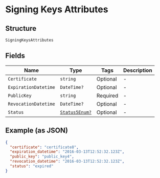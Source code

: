 
# Signing Keys Attributes

## Structure

`SigningKeysAttributes`

## Fields

| Name | Type | Tags | Description |
|  --- | --- | --- | --- |
| `Certificate` | `string` | Optional | - |
| `ExpirationDatetime` | `DateTime?` | Optional | - |
| `PublicKey` | `string` | Required | - |
| `RevocationDatetime` | `DateTime?` | Optional | - |
| `Status` | [`Status5Enum?`](../../doc/models/status-5-enum.md) | Optional | - |

## Example (as JSON)

```json
{
  "certificate": "certificate8",
  "expiration_datetime": "2016-03-13T12:52:32.123Z",
  "public_key": "public_key4",
  "revocation_datetime": "2016-03-13T12:52:32.123Z",
  "status": "expired"
}
```

